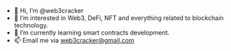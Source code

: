- 👋 Hi, I’m @web3cracker
- 👀 I’m interested in Web3, DeFi, NFT and everything related to blockchain technology.
- 🌱 I’m currently learning smart contracts development.
- 📫 Email me via web3cracker@gmail.com

<!---
web3cracker/web3cracker is a ✨ special ✨ repository because its `README.md` (this file) appears on your GitHub profile.
You can click the Preview link to take a look at your changes.
--->
